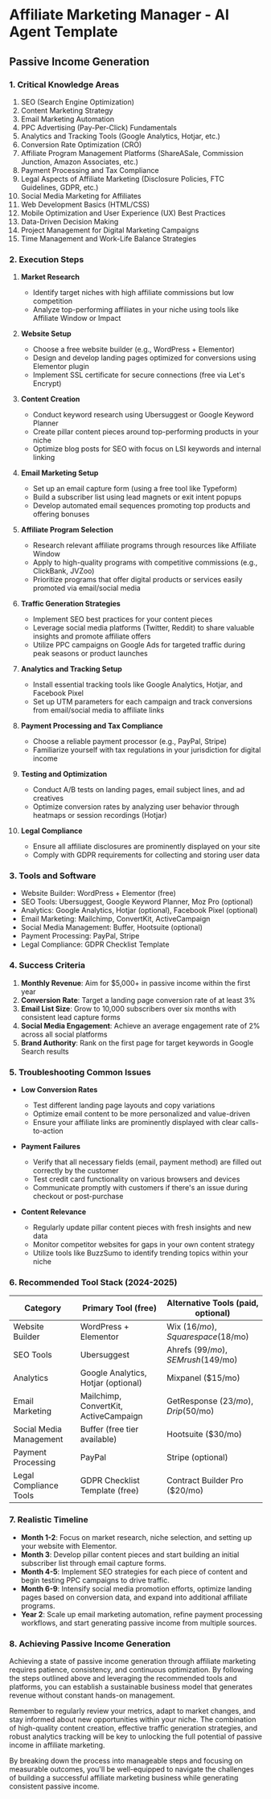 # Affiliate Marketing Manager - AI Agent Template

## Passive Income Generation

### 1. Critical Knowledge Areas

1. SEO (Search Engine Optimization)
2. Content Marketing Strategy
3. Email Marketing Automation
4. PPC Advertising (Pay-Per-Click) Fundamentals
5. Analytics and Tracking Tools (Google Analytics, Hotjar, etc.)
6. Conversion Rate Optimization (CRO)
7. Affiliate Program Management Platforms (ShareASale, Commission Junction, Amazon Associates, etc.)
8. Payment Processing and Tax Compliance
9. Legal Aspects of Affiliate Marketing (Disclosure Policies, FTC Guidelines, GDPR, etc.)
10. Social Media Marketing for Affiliates
11. Web Development Basics (HTML/CSS)
12. Mobile Optimization and User Experience (UX) Best Practices
13. Data-Driven Decision Making
14. Project Management for Digital Marketing Campaigns
15. Time Management and Work-Life Balance Strategies

### 2. Execution Steps

1. **Market Research**
   - Identify target niches with high affiliate commissions but low competition
   - Analyze top-performing affiliates in your niche using tools like Affiliate Window or Impact

2. **Website Setup**
   - Choose a free website builder (e.g., WordPress + Elementor)
   - Design and develop landing pages optimized for conversions using Elementor plugin
   - Implement SSL certificate for secure connections (free via Let's Encrypt)

3. **Content Creation**
   - Conduct keyword research using Ubersuggest or Google Keyword Planner
   - Create pillar content pieces around top-performing products in your niche
   - Optimize blog posts for SEO with focus on LSI keywords and internal linking

4. **Email Marketing Setup**
   - Set up an email capture form (using a free tool like Typeform)
   - Build a subscriber list using lead magnets or exit intent popups
   - Develop automated email sequences promoting top products and offering bonuses

5. **Affiliate Program Selection**
   - Research relevant affiliate programs through resources like Affiliate Window
   - Apply to high-quality programs with competitive commissions (e.g., ClickBank, JVZoo)
   - Prioritize programs that offer digital products or services easily promoted via email/social media

6. **Traffic Generation Strategies**
   - Implement SEO best practices for your content pieces
   - Leverage social media platforms (Twitter, Reddit) to share valuable insights and promote affiliate offers
   - Utilize PPC campaigns on Google Ads for targeted traffic during peak seasons or product launches

7. **Analytics and Tracking Setup**
   - Install essential tracking tools like Google Analytics, Hotjar, and Facebook Pixel
   - Set up UTM parameters for each campaign and track conversions from email/social media to affiliate links

8. **Payment Processing and Tax Compliance**
   - Choose a reliable payment processor (e.g., PayPal, Stripe)
   - Familiarize yourself with tax regulations in your jurisdiction for digital income

9. **Testing and Optimization**
   - Conduct A/B tests on landing pages, email subject lines, and ad creatives
   - Optimize conversion rates by analyzing user behavior through heatmaps or session recordings (Hotjar)

10. **Legal Compliance**
    - Ensure all affiliate disclosures are prominently displayed on your site
    - Comply with GDPR requirements for collecting and storing user data

### 3. Tools and Software

- Website Builder: WordPress + Elementor (free)
- SEO Tools: Ubersuggest, Google Keyword Planner, Moz Pro (optional)
- Analytics: Google Analytics, Hotjar (optional), Facebook Pixel (optional)
- Email Marketing: Mailchimp, ConvertKit, ActiveCampaign
- Social Media Management: Buffer, Hootsuite (optional)
- Payment Processing: PayPal, Stripe
- Legal Compliance: GDPR Checklist Template

### 4. Success Criteria

1. **Monthly Revenue**: Aim for $5,000+ in passive income within the first year
2. **Conversion Rate**: Target a landing page conversion rate of at least 3%
3. **Email List Size**: Grow to 10,000 subscribers over six months with consistent lead capture forms
4. **Social Media Engagement**: Achieve an average engagement rate of 2% across all social platforms
5. **Brand Authority**: Rank on the first page for target keywords in Google Search results

### 5. Troubleshooting Common Issues

- **Low Conversion Rates**
  - Test different landing page layouts and copy variations
  - Optimize email content to be more personalized and value-driven
  - Ensure your affiliate links are prominently displayed with clear calls-to-action

- **Payment Failures**
  - Verify that all necessary fields (email, payment method) are filled out correctly by the customer
  - Test credit card functionality on various browsers and devices
  - Communicate promptly with customers if there's an issue during checkout or post-purchase

- **Content Relevance**
  - Regularly update pillar content pieces with fresh insights and new data
  - Monitor competitor websites for gaps in your own content strategy
  - Utilize tools like BuzzSumo to identify trending topics within your niche

### 6. Recommended Tool Stack (2024-2025)

| Category | Primary Tool (free) | Alternative Tools (paid, optional) |
|----------|--------------------|-------------------------------------|
| Website Builder | WordPress + Elementor | Wix ($16/mo), Squarespace ($18/mo) |
| SEO Tools | Ubersuggest | Ahrefs ($99/mo), SEMrush ($149/mo) |
| Analytics | Google Analytics, Hotjar (optional) | Mixpanel ($15/mo) |
| Email Marketing | Mailchimp, ConvertKit, ActiveCampaign | GetResponse ($23/mo), Drip ($50/mo) |
| Social Media Management | Buffer (free tier available) | Hootsuite ($30/mo) |
| Payment Processing | PayPal | Stripe (optional) |
| Legal Compliance Tools | GDPR Checklist Template (free) | Contract Builder Pro ($20/mo) |

### 7. Realistic Timeline

- **Month 1-2**: Focus on market research, niche selection, and setting up your website with Elementor.
- **Month 3**: Develop pillar content pieces and start building an initial subscriber list through email capture forms.
- **Month 4-5**: Implement SEO strategies for each piece of content and begin testing PPC campaigns to drive traffic.
- **Month 6-9**: Intensify social media promotion efforts, optimize landing pages based on conversion data, and expand into additional affiliate programs.
- **Year 2**: Scale up email marketing automation, refine payment processing workflows, and start generating passive income from multiple sources.

### 8. Achieving Passive Income Generation

Achieving a state of passive income generation through affiliate marketing requires patience, consistency, and continuous optimization. By following the steps outlined above and leveraging the recommended tools and platforms, you can establish a sustainable business model that generates revenue without constant hands-on management.

Remember to regularly review your metrics, adapt to market changes, and stay informed about new opportunities within your niche. The combination of high-quality content creation, effective traffic generation strategies, and robust analytics tracking will be key to unlocking the full potential of passive income in affiliate marketing.

By breaking down the process into manageable steps and focusing on measurable outcomes, you'll be well-equipped to navigate the challenges of building a successful affiliate marketing business while generating consistent passive income.

